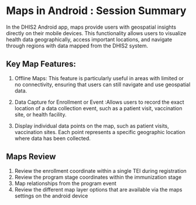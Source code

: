# Maps in Android : Session Summary

In the DHIS2 Android app, maps provide users with geospatial insights directly on their mobile devices. This functionality allows users to visualize health data geographically, access important locations, and navigate through regions with data mapped from the DHIS2 system.

## Key Map Features:

1. Offline Maps: This feature is particularly useful in areas with limited or no connectivity, ensuring that users can still navigate and use geospatial data.

2. Data Capture for Enrollment or Event :Allows users to record the exact location of a data collection event, such as a patient visit, vaccination site, or health facility.

3. Display individual data points on the map, such as patient visits, vaccination sites. Each point represents a specific geographic location where data has been collected.

## Maps Review

1. Review the enrollment coordinate within a single TEI during registration
2. Review the program stage coordinates within the immunization stage
3. Map relationships from the program event
4. Review the different map layer options that are available via the maps settings on the android device